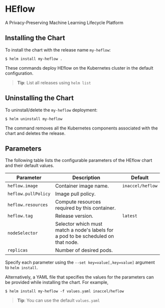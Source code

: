 # HEflow

A Privacy-Preserving Machine Learning Lifecycle Platform

## Installing the Chart

To install the chart with the release name `my-heflow`:

```console
$ helm install my-heflow .
```

These commands deploy HEflow on the Kubernetes cluster in the default
configuration.

> **Tip**: List all releases using `helm list`

## Uninstalling the Chart

To uninstall/delete the `my-heflow` deployment:

```console
$ helm uninstall my-heflow
```

The command removes all the Kubernetes components associated with the chart and
deletes the release.

## Parameters

The following table lists the configurable parameters of the HEflow chart and
their default values.

| Parameter           | Description                                                                       | Default          |
| ------------------- | --------------------------------------------------------------------------------- | ---------------- |
| `heflow.image`      | Container image name.                                                             | `inaccel/heflow` |
| `heflow.pullPolicy` | Image pull policy.                                                                |                  |
| `heflow.resources`  | Compute resources required by this container.                                     |                  |
| `heflow.tag`        | Release version.                                                                  | `latest`         |
| `nodeSelector`      | Selector which must match a node's labels for a pod to be scheduled on that node. |                  |
| `replicas`          | Number of desired pods.                                                           |                  |

Specify each parameter using the `--set key=value[,key=value]` argument to
`helm install`.

Alternatively, a YAML file that specifies the values for the parameters can be
provided while installing the chart. For example,

```console
$ helm install my-heflow -f values.yaml inaccel/heflow
```

> **Tip**: You can use the default `values.yaml`
